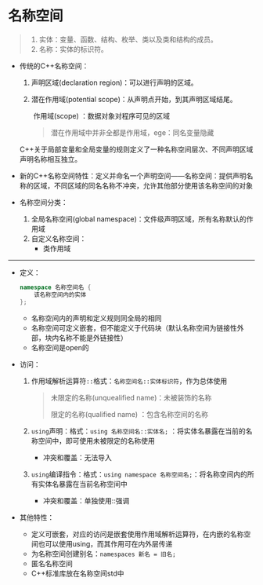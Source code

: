 
# 名称空间

> 1. 实体：变量、函数、结构、枚举、类以及类和结构的成员。
> 2. 名称：实体的标识符。

+ 传统的C++名称空间：

  1. 声明区域(declaration region)：可以进行声明的区域。

  2. 潜在作用域(potential scope)：从声明点开始，到其声明区域结尾。

     ​        作用域(scope)                 ：数据对象对程序可见的区域

     > 潜在作用域中并非全都是作用域，ege：同名变量隐藏

  C++关于局部变量和全局变量的规则定义了一种名称空间层次、不同声明区域声明名称相互独立。
  
+ 新的C++名称空间特性：定义并命名一个声明空间——名称空间：提供声明名称的区域，不同区域的同名名称不冲突，允许其他部分使用该名称空间的对象

+ 名称空间分类：
  1. 全局名称空间(global namespace)：文件级声明区域，所有名称默认的作用域
  2. 自定义名称空间：
     + 类作用域

----

+ 定义：

  ```c++
  namespace 名称空间名 {
      该名称空间内的实体
  };
  ```

  + 名称空间内的声明和定义规则同全局的相同
  + 名称空间可定义嵌套，但不能定义于代码块（默认名称空间为链接性外部，块内名称不能是外链接性）
  + 名称空间是open的

+ 访问：

  1. 作用域解析运算符`::`格式：`名称空间名::实体标识符`，作为总体使用

     > 未限定的名称(unquealified name)：未被装饰的名称
     >
     > 限定的名称(qualified name)           ：包含名称空间的名称

  2. `using`声明：格式：`using 名称空间名::实体名;` ：将实体名暴露在当前的名称空间中，即可使用未被限定的名称使用

     + 冲突和覆盖：无法导入

  3. `using`编译指令：格式：`using namespace 名称空间名;`：将名称空间内的所有实体名暴露在当前名称空间中

     + 冲突和覆盖：单独使用::强调

+ 其他特性：
  + 定义可嵌套，对应的访问是嵌套使用作用域解析运算符，在内嵌的名称空间也可以使用using，而其作用可在内外层传递
  + 为名称空间创建别名：`namespaces 新名 = 旧名;`
  + 匿名名称空间
  + C++标准库放在名称空间std中
